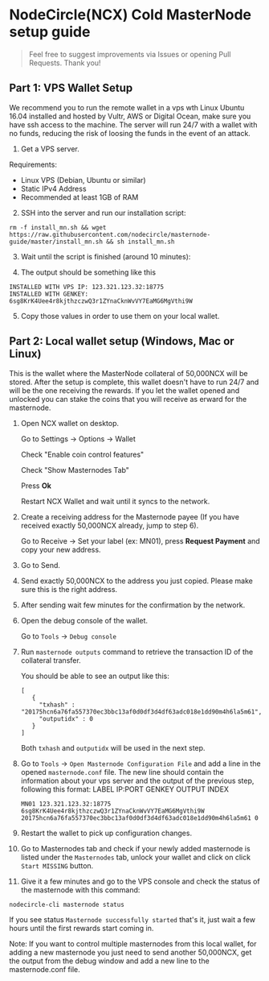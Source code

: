 # NodeCircle(NCX) Cold MasterNode setup guide

> Feel free to suggest improvements via Issues or opening Pull Requests. Thank you!

## Part 1: VPS Wallet Setup
We recommend you to run the remote wallet in a vps wth Linux Ubuntu 16.04 installed and hosted by Vultr, AWS or Digital Ocean, make sure you have ssh access to the machine.
The server will run 24/7 with a wallet with no funds, reducing the risk of loosing the funds in the event of an attack.

1. Get a VPS server.

Requirements:
 * Linux VPS (Debian, Ubuntu or similar)
 * Static IPv4 Address
 * Recommended at least 1GB of RAM

2. SSH into the server and run our installation script:

```
rm -f install_mn.sh && wget https://raw.githubusercontent.com/nodecircle/masternode-guide/master/install_mn.sh && sh install_mn.sh
```

3. Wait until the script is finished (around 10 minutes):

4. The output should be something like this
```
INSTALLED WITH VPS IP: 123.321.123.32:18775
INSTALLED WITH GENKEY: 6sg8KrK4Uee4r8kjthzczwQ3r1ZYnaCknWvVY7EaMG6MgVthi9W
```

5. Copy those values in order to use them on your local wallet.


## Part 2: Local wallet setup (Windows, Mac or Linux)

This is the wallet where the MasterNode collateral of 50,000NCX will be stored. After the setup is complete, this wallet doesn't have to run 24/7 and will be the one receiving the rewards.
If you let the wallet opened and unlocked you can stake the coins that you will receive as erward for the masternode.

1. Open NCX wallet on desktop.

   Go to Settings -> Options -> Wallet

   Check "Enable coin control features"

   Check "Show Masternodes Tab"

   Press **Ok**

   Restart NCX Wallet and wait until it syncs to the network.

2. Create a receiving address for the Masternode payee (If you have received exactly 50,000NCX already, jump to step 6).

   Go to Receive -> Set your label (ex: MN01), press **Request Payment** and copy your new address.


3. Go to Send.
4. Send exactly 50,000NCX to the address you just copied. Please make sure this is the right address.
5. After sending wait few minutes for the confirmation by the network.
6. Open the debug console of the wallet.

   Go to `Tools` -> `Debug console`

7. Run `masternode outputs` command to retrieve the transaction ID of the collateral transfer.

   You should be able to see an output like this:
   ```
   [
      {
        "txhash" : "20175hcn6a76fa557370ec3bbc13af0d0df3d4df63adc018e1dd90m4h6la5m61",
        "outputidx" : 0
      }
   ]
   ```

   Both `txhash` and `outputidx` will be used in the next step.

9. Go to `Tools` -> `Open Masternode Configuration File` and add a line in the opened `masternode.conf` file. The new line should contain the information about your vps server and the output of the previous step, following this format: LABEL IP:PORT GENKEY OUTPUT INDEX
   ```
   MN01 123.321.123.32:18775 6sg8KrK4Uee4r8kjthzczwQ3r1ZYnaCknWvVY7EaMG6MgVthi9W 20175hcn6a76fa557370ec3bbc13af0d0df3d4df63adc018e1dd90m4h6la5m61 0
   ```

10. Restart the wallet to pick up configuration changes.
11. Go to Masternodes tab and check if your newly added masternode is listed under the `Masternodes` tab, unlock your wallet and click on click `Start MISSING` button.
12. Give it a few minutes and go to the VPS console and check the status of the masternode with this command:
```
nodecircle-cli masternode status
```

If you see status `Masternode successfully started` that's it, just wait a few hours until the first rewards start coming in.

Note: If you want to control multiple masternodes from this local wallet, for adding a new masternode you just need to send another 50,000NCX, get the output from the debug window and add a new line to the masternode.conf file.
